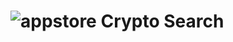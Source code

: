 # ![appstore](https://github.com/adrielteles/cryptoSearch/assets/51987683/88c7822a-56c6-474d-a8d5-60742b4357fc) Crypto Search


